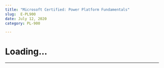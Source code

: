 ```yaml
---
title: "Microsoft Certified: Power Platform Fundamentals"
slug:  E-PL900
date: July 12, 2020
category: PL-900

---
```

# Loading...
---